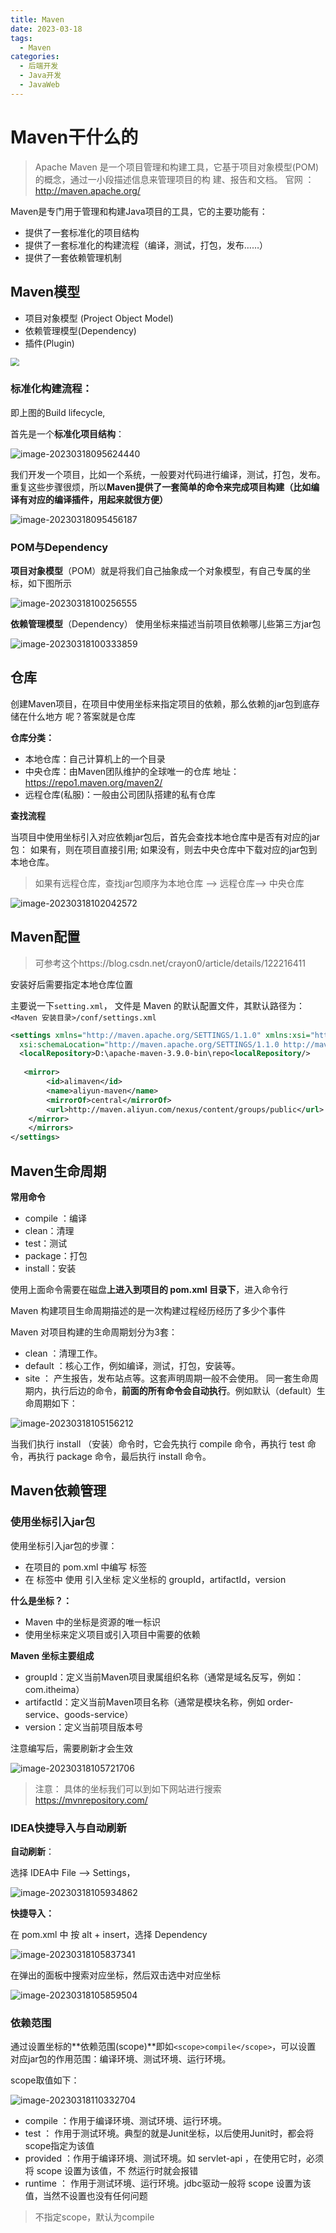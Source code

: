 ```yaml
---
title: Maven
date: 2023-03-18
tags: 
  - Maven
categories: 
  - 后端开发
  - Java开发
  - JavaWeb
---
```


# Maven干什么的

>Apache Maven 是一个项目管理和构建工具，它基于项目对象模型(POM)的概念，通过一小段描述信息来管理项目的构 建、报告和文档。 官网 ：http://maven.apache.org/

Maven是专门用于管理和构建Java项目的工具，它的主要功能有：

- 提供了一套标准化的项目结构
- 提供了一套标准化的构建流程（编译，测试，打包，发布……）
- 提供了一套依赖管理机制

## Maven模型

- 项目对象模型 (Project Object Model)
-  依赖管理模型(Dependency) 
- 插件(Plugin)

<img src="https://typora-1309665611.cos.ap-nanjing.myqcloud.com/typora/image-20230318095153003.png" style="zoom:87%">

### **标准化构建流程**：

即上图的Build lifecycle,

首先是一个**标准化项目结构**：

![image-20230318095624440](C:/Users/28788/AppData/Roaming/Typora/typora-user-images/image-20230318095624440.png)

我们开发一个项目，比如一个系统，一般要对代码进行编译，测试，打包，发布。重复这些步骤很烦，所以**Maven提供了一套简单的命令来完成项目构建（比如编译有对应的编译插件，用起来就很方便）**

![image-20230318095456187](https://typora-1309665611.cos.ap-nanjing.myqcloud.com/typora/image-20230318095456187.png)

### **POM与Dependency**

**项目对象模型**（POM）就是将我们自己抽象成一个对象模型，有自己专属的坐标，如下图所示

![image-20230318100256555](https://typora-1309665611.cos.ap-nanjing.myqcloud.com/typora/image-20230318100256555.png)

**依赖管理模型**（Dependency） 使用坐标来描述当前项目依赖哪儿些第三方jar包

![image-20230318100333859](https://typora-1309665611.cos.ap-nanjing.myqcloud.com/typora/image-20230318100333859.png)

## 仓库

创建Maven项目，在项目中使用坐标来指定项目的依赖，那么依赖的jar包到底存储在什么地方 呢？答案就是仓库

**仓库分类：**

-  本地仓库：自己计算机上的一个目录 
- 中央仓库：由Maven团队维护的全球唯一的仓库 地址： https://repo1.maven.org/maven2/ 
- 远程仓库(私服)：一般由公司团队搭建的私有仓库

**查找流程**

当项目中使用坐标引入对应依赖jar包后，首先会查找本地仓库中是否有对应的jar包： 如果有，则在项目直接引用; 如果没有，则去中央仓库中下载对应的jar包到本地仓库。

> 如果有远程仓库，查找jar包顺序为本地仓库 --> 远程仓库--> 中央仓库

![image-20230318102042572](https://typora-1309665611.cos.ap-nanjing.myqcloud.com/typora/image-20230318102042572.png)

## Maven配置

> 可参考这个https://blog.csdn.net/crayon0/article/details/122216411

安装好后需要指定本地仓库位置

主要说一下`setting.xml`， 文件是 Maven 的默认配置文件，其默认路径为：`<Maven 安装目录>/conf/settings.xml`

~~~xml
<settings xmlns="http://maven.apache.org/SETTINGS/1.1.0" xmlns:xsi="http://www.w3.org/2001/XMLSchema-instance"
  xsi:schemaLocation="http://maven.apache.org/SETTINGS/1.1.0 http://maven.apache.org/xsd/settings-1.1.0.xsd">
  <localRepository>D:\apache-maven-3.9.0-bin\repo<localRepository/>     <- 修改本地仓库位置
  
   <mirror>
        <id>alimaven</id>
        <name>aliyun-maven</name>
        <mirrorOf>central</mirrorOf>
        <url>http://maven.aliyun.com/nexus/content/groups/public</url>  <-阿里加速
    </mirror>
    </mirrors>
</settings>

~~~

## Maven生命周期

**常用命令**

- compile ：编译 
- clean：清理 
- test：测试 
- package：打包
-  install：安装

使用上面命令需要在磁盘**上进入到项目的 pom.xml 目录下**，进入命令行

Maven 构建项目生命周期描述的是一次构建过程经历经历了多少个事件 

Maven 对项目构建的生命周期划分为3套： 

- clean ：清理工作。 
- default ：核心工作，例如编译，测试，打包，安装等。
-  site ： 产生报告，发布站点等。这套声明周期一般不会使用。 同一套生命周期内，执行后边的命令，**前面的所有命令会自动执行**。例如默认（default）生命周期如下：

![image-20230318105156212](https://typora-1309665611.cos.ap-nanjing.myqcloud.com/typora/image-20230318105156212.png)

当我们执行 install （安装）命令时，它会先执行 compile 命令，再执行 test 命令，再执行 package 命令，最后执行 install 命令。 

## Maven依赖管理

### **使用坐标引入jar包**

 使用坐标引入jar包的步骤： 

- 在项目的 pom.xml 中编写 标签 
- 在 标签中 使用 引入坐标 定义坐标的 groupId，artifactId，version

**什么是坐标？：**

- Maven 中的坐标是资源的唯一标识
-  使用坐标来定义项目或引入项目中需要的依赖

**Maven 坐标主要组成**

-  groupId：定义当前Maven项目隶属组织名称（通常是域名反写，例如：com.itheima）
-  artifactId：定义当前Maven项目名称（通常是模块名称，例如 order-service、goods-service） 
- version：定义当前项目版本号

注意编写后，需要刷新才会生效

![image-20230318105721706](https://typora-1309665611.cos.ap-nanjing.myqcloud.com/typora/image-20230318105721706.png)

>注意： 具体的坐标我们可以到如下网站进行搜索 https://mvnrepository.com/

### IDEA快捷导入与自动刷新

**自动刷新**：

选择 IDEA中 File --> Settings，

![image-20230318105934862](https://typora-1309665611.cos.ap-nanjing.myqcloud.com/typora/image-20230318105934862.png)

**快捷导入：**

在 pom.xml 中 按 alt + insert，选择 Dependency

![image-20230318105837341](https://typora-1309665611.cos.ap-nanjing.myqcloud.com/typora/image-20230318105837341.png)

在弹出的面板中搜索对应坐标，然后双击选中对应坐标

![image-20230318105859504](https://typora-1309665611.cos.ap-nanjing.myqcloud.com/typora/image-20230318105859504.png)

### 依赖范围

通过设置坐标的**依赖范围(scope)**即如`<scope>compile</scope>`，可以设置 对应jar包的作用范围：编译环境、测试环境、运行环境。

scope取值如下：

![image-20230318110332704](https://typora-1309665611.cos.ap-nanjing.myqcloud.com/typora/image-20230318110332704.png)

- compile ：作用于编译环境、测试环境、运行环境。
-  test ： 作用于测试环境。典型的就是Junit坐标，以后使用Junit时，都会将scope指定为该值 
- provided ：作用于编译环境、测试环境。如 servlet-api ，在使用它时，必须将 scope 设置为该值，不 然运行时就会报错 
- runtime ： 作用于测试环境、运行环境。jdbc驱动一般将 scope 设置为该值，当然不设置也没有任何问题

> 不指定scope，默认为compile
